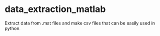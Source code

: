 # data_extraction_matlab

Extract data from .mat files and make csv files that can be easily used in python.
